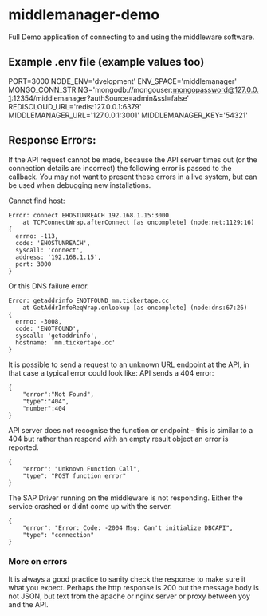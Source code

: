 # middlemanager-demo

Full Demo application of connecting to and using the middleware software.

## Example .env file (example values too)
PORT=3000
NODE_ENV='dvelopment'
ENV_SPACE='middlemanager'
MONGO_CONN_STRING='mongodb://mongouser:mongopassword@127.0.0.1:12354/middlemanager?authSource=admin&ssl=false'
REDISCLOUD_URL='redis:127.0.0.1:6379'
MIDDLEMANAGER_URL='127.0.0.1:3001'
MIDDLEMANAGER_KEY='54321'

## Response Errors:
If the API request cannot be made, because the API server times out (or the connection details are incorrect) the following error is passed to the callback. You may not want to present these errors in a live system, but can be used when debugging new installations.

Cannot find host:
```
Error: connect EHOSTUNREACH 192.168.1.15:3000
    at TCPConnectWrap.afterConnect [as oncomplete] (node:net:1129:16) 
{
  errno: -113,
  code: 'EHOSTUNREACH',
  syscall: 'connect',
  address: '192.168.1.15',
  port: 3000
}
```
Or this DNS failure error.
```
Error: getaddrinfo ENOTFOUND mm.tickertape.cc
    at GetAddrInfoReqWrap.onlookup [as oncomplete] (node:dns:67:26) 
{
  errno: -3008,
  code: 'ENOTFOUND',
  syscall: 'getaddrinfo',
  hostname: 'mm.tickertape.cc'
}
```


It is possible to send a request to an unknown URL endpoint at the API, in that case a typical error could look like:
API sends a 404 error:
```
{
    "error":"Not Found",
    "type":"404",
    "number":404
}
```

API server does not recognise the function or endpoint - this is similar to a 404 but rather than respond with an empty result object an error is reported.
```
{
    "error": "Unknown Function Call",
    "type": "POST function error"
}
```

The SAP Driver running on the middleware is not responding. Either the service crashed or didnt come up with the server.
```
{
    "error": "Error: Code: -2004 Msg: Can't initialize DBCAPI",
    "type": "connection"
}
```

### More on errors
It is always a good practice to sanity check the response to make sure it what you expect. Perhaps the http response is 200 but the message body is not JSON, but text from the apache or nginx server or proxy between yoy and the API.
